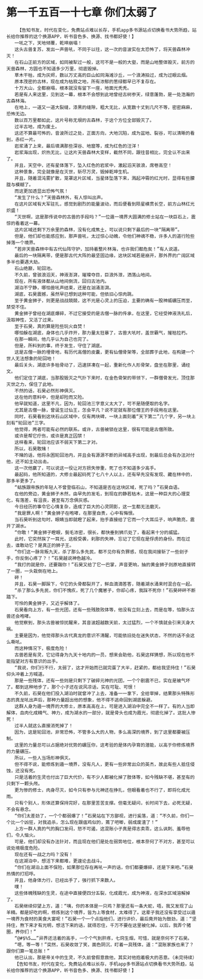 # 第一千五百一十七章 你们太弱了
        【告知书友，时代在变化，免费站点难以长存，手机app多书源站点切换看书大势所趋，站长给你推荐的这个换源APP，听书音色多、换源、找书都好使！】
       一吼之下，天地倾覆，乾坤崩塌！
       这头古兽复苏，发出一声兽吼，不同于以往，这一次的音波实在太恐怖了，将天兽森林冲灭！
       在石山正前方的区域，如同被犁过一般，这可不是一般的大壑，而是山地整体毁灭，前方的天兽森林，方圆也不知道多少万里，彻底毁掉。
       草木干枯，成为灰烬，数以万丈高的巨山如同海滩沙丘，一个浪涛拍过，成为过眼云烟。
       原本茂密的古林，现在成为枯寂之地，所有浓郁的葱绿都早已不复存在。
       十万大山，全都崩塌，根本就没有留下一座，地面光秃秃。
       若是有人来这里，见到这一幕，根本不会想到此地曾经古树参天，绿意蓬勃，是一处浩瀚的古森林海。
       在地上，一道又一道大裂缝，漆黑的缝隙，粗大无比，从宽数十丈到几尺不等，密密麻麻，恐怖无边。
       数以百万里都如此，这片号称无垠的古森林，于这个方位全部毁灭了。
       过半古地，成为废土。
       这还不算最可怖的，音波所过之处，正面方向，大地沉陷，成为盆地、裂谷，可以清晰的看到，赤红一片。
       岩浆涌了上来，最后填满那些深谷、地窟等，成为红色的汪洋！
       岩浆海出现，炽热无比，让这片天兽森林大变样，截然不同，跟往昔相比，完全认不出来了。
       并且，天空中，还有星体落下，坠入红色的岩浆中，激起滔天骇浪，席卷高空！
       这种景象，完全就像是在灭世，斩尽万灵，毁掉乾坤生机。
       并且，随着混沌雾扩散，笼罩这片区域，当星体坠落下来，溅起冲霄的红光时，显得有些朦胧与模糊了。
       而这更加透显出恐怖气氛！
       “发生了什么？”天兽森林外，有人惊叫出声。
       在这片区域有大军驻扎，感觉到剧烈的能量波动，而后便看到陨星横贯长空，前方山林红光炽盛！
       “灭世啊，这是那传说中的古兽的手段吗？”一位遁一境界大圆满的修士站在一块巨石上，震惊的看着这一幕。
       这片区域还剩下万余里的森林，没有化成焦土，可以说只剩下最后的一块“隔离带”。
       但是，他们却也能感应到，那声兽吼，太过惊心动魄，令他们神魂不稳，许多人的道行险些掉落一个境界。
       “若非天兽森林中有古代仙阵守护，加持着整片林海，也许我们都危矣！”有人说道。
       最后的一块隔离带，便是那古代大阵的最坚固边缘，这块区域若是崩开，那外界的广阔区域多半也要遇大劫。
       石山绝巅，轮回池。
       不久前，曾骇浪滔天，神液澎湃，璀璨夺目，巨浪外泄，洒落山地间。
       现在，所有液体都从山地间倒流，回归古池内。
       湖泊不宁静，哪怕兽吼声结束，还是在汹涌澎湃。
       湖底，石昊震撼，虽然早已想到这种可能，但依旧心惊肉跳。
       至于黄金狮子，则更是战战兢兢，这不光是心灵上的压迫，主要的确有一股神威碾压而至，禁受不住。
       黄金狮子曾经在湖底爆碎，不过它接受的是古僧一脉的传承，在这里，它经受神液洗礼后，汲取神性，又活了过来。
       至于石昊，真的算是险些玩火自焚！
       哪怕躲在湖底，身体也几乎炸开，那力量太狂暴了，古兽大吼时，盖世霸气，摧枯拉朽。
       在那一瞬间，他几乎认为自己也完了。
       但是，所料到的事，终于发生，守住了湖底。
       这是古僧一脉的埋骨地，有历代高僧的皮囊，更有仙僧骨架等，全部葬于此地，在构建一个世人无法想象的轮回地！
       最后关头，湖底许多枯骨动了，迅速拼凑在一起，重新化作人形骨架，盘坐在那里，诵经文。
       他们定住了湖底，当那股毁灭之气扑下来时，在金色骨架的带领下，一群僧骨发光，顶住那灭世之力，保住了此地。
       不然的话，石昊必然形神俱灭。
       这在他的意料中，但是却险而又险。
       他早就知道，这里不凡，因为，轮回池三字意义太大了，可不是随便取的名字。
       尤其是古僧一脉，曾诞生过仙王，怎会平凡？说不定就有那位僧王的手段用在这里。
       同时，石昊看到这块石山区域中，仅有两块碑，一块上面刻着“天下第二”几个字，另一块上刻有“轮回池”三字。
       他觉得，两者可能有必然的联系。或许，古兽被锁在这里，很有可能是古僧所致。
       或许是帮它疗伤，或许是真正囚禁！
       这样看来，轮回池应该不弱天下第二才对。
       所以，石昊敢赌！
       不赌的话，他将永困轮回池内，并且会有源源不断的异域高手出现，到最后总会有办法对付他，还不如主动出击。
       这一次他赢了，可以说这一役让对方损失惨重，死了也不知道多少高手。
       最起码，他所知道的，大修士最起码死了七八十人以上，还有早先没有发现、藏在林中的，那多半更多了。
       “蛄族跟帝族的年轻人不曾登临石山，不知道是否在这块区域，死了吗？”石昊自语。
       在他的旁边，黄金狮子木然，由早先的发毛，到现在的静若枯木，这是一种巨大的心理变化，有落差，有沮丧，甚至有万念俱灰感。
       今日经历的事令它心情复杂，造成了巨大的心灵阴影，这一生都无法磨灭。
       “我是罪人啊！”黄金狮子在咆哮，在那里自责，心中有悔恨。
       当石昊听到这句时，眼睛当即就瞪了起来，抬手直接给了它而一个大耳瓜子，响声脆亮，震开了湖水。
       “你敢！”黄金狮子瞪眼，鬓毛浓密，很长，都快垂到狮爪处了，看起来十分的威猛。
       此时，它突然挨了一耳光，这般受袭，刹那的失神，忘记了它现在是俘虏的身份。而在过去，谁敢动它？是真正的狮子王。
       “你们这一脉背叛九天，杀了那么多先民，都不见你有负罪感，现在我间接斩了一些刽子手，你反倒心疼了？！”石昊越说神色越冷。
       “我打的就是你，还要踹你！”石昊又给了它一巴掌，声音更响，抽的黄金狮子则原地直接转了一圈，一头栽倒在地上。
       砰！
       并且，石昊一脚跺下，令它的头骨都裂开了，鲜血滴滴答答，随着湖水涌来时混合在一起。
       “杀了那么多先民，你们不愧疚，死了几个魔崽子，你却心疼，我踩不死你！”石昊砰砰不断踏下。
       可怜的黄金狮子，又近乎解体了。
       石昊看向上方，有一些光团，还有一些残肢败体等，他没有立刻上去，而是在等，怕那头古兽还会咆哮。
       他觉察到，那头古兽被惊扰醒来，其音波超越数天前，太过猛烈，一个不慎就会引来灭身大祸。
       主要是因为，他觉得那头古代真龙的意识不清醒，可能依旧处在迷失状态，不然的话不会这么嘶吼。
       而这种情况下，极度危险！
       古兽若是有灵，它记得身为九天十地内的一员，想来会助他，石昊这样猜想，所以现在他不能指望对方有意识的出手。
       “我说，你们行不行，太弱了，这才开始而已就完蛋了大半，赶紧的，都给我坚持住！”石昊仰头冲着上方喊道。
       那是一些残体，还有一些则是只剩下了破碎元神的光团，一个个剧震不已，实在是被气坏了。都到这种地步了，那个小子还在说风凉话，实在可耻、可恨！
       不久前，石昊在他们投入湖泊时就曾冲了上去，准备一一拿下，全给宰掉，结果那头特殊形态的真龙吼出声后，那种力量超出他的想象，他不得不逃命回到湖底躲避。
       这群人身为遁一境界的大修士，原本高高在上，可是进入湖泊中完全不一样了。有的人当即解体，血肉化成精气、神力，成为湖水的一部分，就是骨头也成为霞光，彻底化掉了。这批人惨死！
       过半人就这么直接消死掉了！
       因为，这是轮回池，非常恐怖，不管多么大的人物，多么高深的境界，到了这里都要被压制。
       这里的力量总可以占据绝对优势的碾压你，这考验的是体内孕育的潜能，以高于你修炼境界的力量碾压。
       所以，一些人当场形神俱灭。
       但不得不说，能修炼到遁一境界，没有凡人，更有一些非常出众的英杰，故此有些人抵住侵蚀，还没有死。
       只是活着的生灵也付出了巨大代价，有不少人都被化掉了肢体等，如今残缺不堪，甚至有的只剩下一颗头颅。
       更为惨的修士，肉身尽灭，如今只有参与元神还在挣扎，但眼看着也不行了，即将化成光雨。
       只有个别人，形体还算保持完好，在那里苦苦支撑。但毫无疑问，长时间下去，必死无疑，不会有悬念。
       “你们太差劲了，一个个都弱爆了！”石昊站在下方鄙视，进行奚落，道：“不久前，你们一个比一个凶狂，对我追杀，怎么现在跟瘟鸡似的，蔫了吧唧，弱成废渣了！”
       上方一群人真的气的胸口发闷，怒不可遏，这混账小子真是得志卖乖，这么讽刺、羞辱他们，令人恼火。
       可是，他们却没有办法针对，而且现在他们是处在弱势地位，根本奈何了不对方，甚至可以说处境极度危险。
       现在还有一战之力吗？没有！
       在这湖泊中，想活下来都难，更遑论去战斗。
       “你们在湖泊上面不保险，如果那位存在再吼一声的话，你们都要爆碎，还是下来吧。”石昊热情的打招呼。
       并且，他身体力行，已经出手了，强行抓下来数人。
       噗！
       这些体魄残缺的生灵，在途中直接便四分五裂，化成霞光，成为神液，在深水区域溶解掉了。
       石昊继续仰望上方，道：“咦，你的本体是一只鸡？那里还有一条大蛇，唔，我又发现了山羊精。都是好吃的啊，修炼到这个境界，皆为上等食材，太难得了。这辈子我还没有享受过以遁一境界为食材的美食大宴呢！”石昊一个一个点指他们，进行评价，最后竟开始为鼓劲，道：“坚持住，熬下来才有光明，想活下来的话，就得忍住，千万不要在这里被化掉。以后，我弄个猪圈，养你们！”
       “@#$%5……”异界还活着的高手，一个个气到肝疼，七窍生烟，可惜，就是奈何不了石昊。
       “嗯，等一等！”突然，石昊收敛了笑，面色阴沉，盯着一具残体，道：“混账家族也来了？跟你们算一笔总账！”
       他已认出，那是帝关中的生灵，不久前曾假意救他，其实对他抱着极大的恶意。（未完待续）
       【告知书友，时代在变化，免费站点难以长存，手机app多书源站点切换看书大势所趋，站长给你推荐的这个换源APP，听书音色多、换源、找书都好使！】